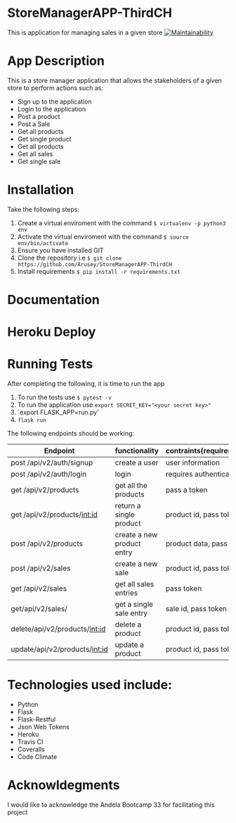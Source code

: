 # StoreManagerAPP-ThirdCH
This is application for managing sales in a given store
[![Maintainability](https://api.codeclimate.com/v1/badges/b4e9e82c81b8959c52cc/maintainability)](https://codeclimate.com/github/Arusey/StoreManagerAPP-ThirdCH/maintainability)

App Description
===============
This is a store manager application that allows the stakeholders of a given store to perform actions such as:
* Sign up to the application
* Login to the application
* Post a product 
* Post a Sale
* Get all products
* Get single product
* Get all products
* Get all sales
* Get single sale

Installation
============

Take the following steps:
1. Create a virtual enviroment with the command `$ virtualenv -p python3 env`
1. Activate the virtual enviroment with the command `$ source env/bin/activate`
1. Ensure you have installed GIT
1. Clone the repository i.e `$ git clone https://github.com/Arusey/StoreManagerAPP-ThirdCH`
1. Install requirements `$ pip install -r requirements.txt`

Documentation
=============

Heroku Deploy
=============


Running Tests
=============
After completing the following, it is time to run the app
1. To run the tests use `$ pytest -v`
1. To run the application use `export SECRET_KEY="<your secret key>"`
1. `export FLASK_APP=run.py'
1. `flask run`

The following endpoints should be working:

|Endpoint|functionality|contraints(requirements)|
|-------|-------------|----------|
|post /api/v2/auth/signup|create a user|user information|
|post /api/v2/auth/login | login |requires authentication |
|get /api/v2/products| get all the products| pass a token |
|get /api/v2/products/<int:id>|return a single product| product id, pass token|
|post /api/v2/products | create a new product entry| product data, pass token|
|post /api/v2/sales | create a new sale| product id, pass token|
|get /api/v2/sales | get all sales entries| pass token|
|get/api/v2/sales/<saleid>|get a single sale entry| sale id, pass token|ad
|delete/api/v2/products/<int:id> | delete a product | product id, pass token
|update/api/v2/products/<int:id> | update a product | product id, pass token

  
 Technologies used include:
 ==========================
 * Python
 * Flask 
 * Flask-Restful
 * Json Web Tokens
 * Heroku
 * Travis CI
 * Coveralls
 * Code Climate
  
 Acknowldegments
 ===============
 I would like to acknowledge the Andela Bootcamp 33 for facilitating this project
